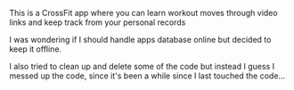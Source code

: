 This is a CrossFit app where you can learn workout moves through video links and keep track from your personal records

I was wondering if I should handle apps database online but decided to keep it offline. 

I also tried to clean up and delete some of the code but instead I guess I messed up the code, since it's been a while since I last touched the code...
